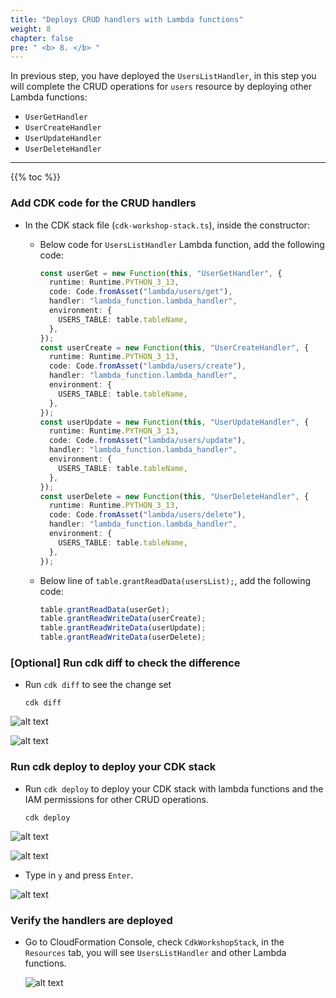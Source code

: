 ```yaml
---
title: "Deploys CRUD handlers with Lambda functions"
weight: 8
chapter: false
pre: " <b> 8. </b> "
---
```


In previous step, you have deployed the `UsersListHandler`, in this step you will complete the CRUD operations for `users` resource by deploying other Lambda functions:

- `UserGetHandler`
- `UserCreateHandler`
- `UserUpdateHandler`
- `UserDeleteHandler`

---

{{% toc %}}

### Add CDK code for the CRUD handlers

- In the CDK stack file (`cdk-workshop-stack.ts`), inside the constructor:

  - Below code for `UsersListHandler` Lambda function, add the following code:

    ```ts
    const userGet = new Function(this, "UserGetHandler", {
      runtime: Runtime.PYTHON_3_13,
      code: Code.fromAsset("lambda/users/get"),
      handler: "lambda_function.lambda_handler",
      environment: {
        USERS_TABLE: table.tableName,
      },
    });
    const userCreate = new Function(this, "UserCreateHandler", {
      runtime: Runtime.PYTHON_3_13,
      code: Code.fromAsset("lambda/users/create"),
      handler: "lambda_function.lambda_handler",
      environment: {
        USERS_TABLE: table.tableName,
      },
    });
    const userUpdate = new Function(this, "UserUpdateHandler", {
      runtime: Runtime.PYTHON_3_13,
      code: Code.fromAsset("lambda/users/update"),
      handler: "lambda_function.lambda_handler",
      environment: {
        USERS_TABLE: table.tableName,
      },
    });
    const userDelete = new Function(this, "UserDeleteHandler", {
      runtime: Runtime.PYTHON_3_13,
      code: Code.fromAsset("lambda/users/delete"),
      handler: "lambda_function.lambda_handler",
      environment: {
        USERS_TABLE: table.tableName,
      },
    });
    ```

  - Below line of `table.grantReadData(usersList);`, add the following code:

    ```ts
    table.grantReadData(userGet);
    table.grantReadWriteData(userCreate);
    table.grantReadWriteData(userUpdate);
    table.grantReadWriteData(userDelete);
    ```

### [Optional] Run cdk diff to check the difference

- Run `cdk diff` to see the change set

  ```shell
  cdk diff
  ```

![alt text](/images/workshop-4/crud--all-operations--cdk-diff-1.png)

![alt text](/images/workshop-4/crud--all-operations--cdk-diff-2.png)

### Run cdk deploy to deploy your CDK stack

- Run `cdk deploy` to deploy your CDK stack with lambda functions and the IAM permissions for other CRUD operations.

  ```shell
  cdk deploy
  ```

![alt text](/images/workshop-4/crud--all-operations--cdk-deploy-1.png)

![alt text](/images/workshop-4/crud--all-operations--cdk-deploy-2.png)

- Type in `y` and press `Enter`.

![alt text](/images/workshop-4/crud--all-operations--cdk-deploy-confirm.png)

### Verify the handlers are deployed

- Go to CloudFormation Console, check `CdkWorkshopStack`, in the `Resources` tab, you will see `UsersListHandler` and other Lambda functions.

  ![alt text](/images/workshop-4/crud--all-operations--cfn-stack.png)
